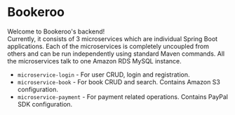 # Bookeroo

Welcome to Bookeroo's backend!\
Currently, it consists of 3 microservices which are individual Spring Boot applications.
Each of the microservices is completely uncoupled from others and can be run independently using standard Maven commands. 
All the microservices talk to one Amazon RDS MySQL instance.
- `microservice-login` - For user CRUD, login and registration.
- `microservice-book` - For book CRUD and search. Contains Amazon S3 configuration.
- `microservice-payment` - For payment related operations. Contains PayPal SDK configuration.
